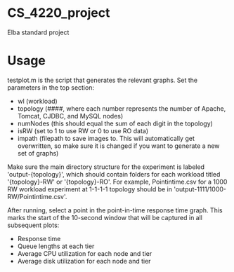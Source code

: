 # CS_4220_project
Elba standard project

# Usage
testplot.m is the script that generates the relevant graphs.
Set the parameters in the top section:
- wl (workload)
- topology (####, where each number represents the number of Apache, Tomcat, CJDBC, and MySQL nodes)
- numNodes (this should equal the sum of each digit in the topology)
- isRW (set to 1 to use RW or 0 to use RO data)
- impath (filepath to save images to. This will automatically get overwritten, so make sure it is changed if you want to generate a new set of graphs)

Make sure the main directory structure for the experiment is labeled 'output-{topology}', which should contain folders for each workload titled '{topology}-RW' or '{topology}-RO'. For example, Pointintime.csv for a 1000 RW workload experiment at 1-1-1-1 topology should be in 'output-1111/1000-RW/Pointintime.csv'.

After running, select a point in the point-in-time response time graph. This marks the start of the 10-second window that will be captured in all subsequent plots:
- Response time
- Queue lengths at each tier
- Average CPU utilization for each node and tier
- Average disk utilization for each node and tier